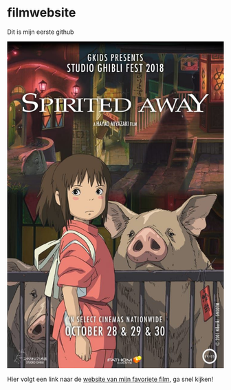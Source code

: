 # filmwebsite

Dit is mijn eerste github

![Ilias Ilias](img/spirited_away.jpg)

Hier volgt een link naar de [website van mijn favoriete film](http://student-1910507jans.mamdt.com/movie/), ga snel kijken!
